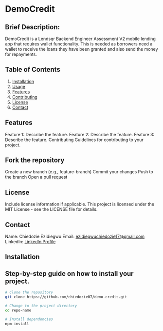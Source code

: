 # DemoCredit

## Brief Description: 
DemoCredit is a Lendsqr Backend Engineer Assessment V2 mobile lending app that requires wallet functionality. This is needed as borrowers need a wallet to receive the loans they have been granted and also send the money for repayments.

## Table of Contents
1. [Installation](#installation)
2. [Usage](#usage)
3. [Features](#features)
4. [Contributing](#contributing)
5. [License](#license)
6. [Contact](#contact)
   
## Features 
Feature 1: Describe the feature.
Feature 2: Describe the feature.
Feature 3: Describe the feature.
Contributing
Guidelines for contributing to your project.

## Fork the repository
Create a new branch (e.g., feature-branch)
Commit your changes
Push to the branch
Open a pull request

## License
Include license information if applicable.
This project is licensed under the MIT License - see the LICENSE file for details.

## Contact
Name: Chiedozie Ezidiegwu
Email: ezidiegwuchiedozie17@gmail.com
LinkedIn: [LinkedIn Profile](https://www.linkedin.com/in/chiedozie-ezidiegwu-9859a5167/)

## Installation

## Step-by-step guide on how to install your project.

```bash
# Clone the repository
git clone https://github.com/chiedozie07/demo-credit.git

# Change to the project directory
cd repo-name

# Install dependencies
npm install
